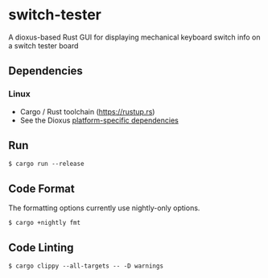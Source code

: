 # switch-tester

A dioxus-based Rust GUI for displaying mechanical keyboard switch info on a switch tester board

## Dependencies

### Linux

* Cargo / Rust toolchain (https://rustup.rs)
* See the Dioxus [platform-specific dependencies](https://dioxuslabs.com/docs/0.3/guide/en/getting_started/desktop.html#platform-specific-dependencies)

## Run

```
$ cargo run --release
```

## Code Format

The formatting options currently use nightly-only options.

```
$ cargo +nightly fmt
```

## Code Linting

```
$ cargo clippy --all-targets -- -D warnings
```
